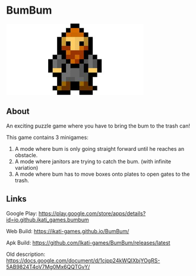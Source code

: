 # BumBum

![image](ImageSources/ReadmeBanner.jpg)

## About
An exciting puzzle game where you have to bring the bum to the trash can!

This game contains 3 minigames:
1. A mode where bum is only going straight forward until he reaches an obstacle.
2. A mode where janitors are trying to catch the bum. (with infinite variation)
3. A mode where bum has to move boxes onto plates to open gates to the trash.

## Links

Google Play:
https://play.google.com/store/apps/details?id=io.github.ikati_games.bumbum

Web Build:
https://ikati-games.github.io/BumBum/

Apk Build:
https://github.com/Ikati-games/BumBum/releases/latest

Old description:
https://docs.google.com/document/d/1cjpp24kWQIXbjYOgRS-5AB9824T4oV7Mg0Mx6QQTGvY/
